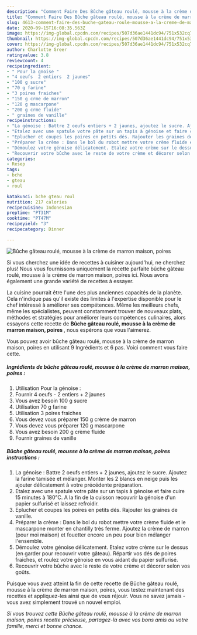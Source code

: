 ```yaml
---
description: "Comment Faire Des Bûche gâteau roulé, mousse à la crème de marron maison, poires"
title: "Comment Faire Des Bûche gâteau roulé, mousse à la crème de marron maison, poires"
slug: 4613-comment-faire-des-buche-gateau-roule-mousse-a-la-creme-de-marron-maison-poires
date: 2020-09-15T16:08:35.563Z
image: https://img-global.cpcdn.com/recipes/507d36ae1441dc94/751x532cq70/buche-gateau-roule-mousse-a-la-creme-de-marron-maison-poires-photo-principale-de-la-recette.jpg
thumbnail: https://img-global.cpcdn.com/recipes/507d36ae1441dc94/751x532cq70/buche-gateau-roule-mousse-a-la-creme-de-marron-maison-poires-photo-principale-de-la-recette.jpg
cover: https://img-global.cpcdn.com/recipes/507d36ae1441dc94/751x532cq70/buche-gateau-roule-mousse-a-la-creme-de-marron-maison-poires-photo-principale-de-la-recette.jpg
author: Charlotte Greer
ratingvalue: 3.8
reviewcount: 4
recipeingredient:
- " Pour la gnoise "
- "4 oeufs  2 entiers  2 jaunes"
- "100 g sucre"
- "70 g farine"
- "3 poires fraiches"
- "150 g crme de marron"
- "120 g mascarpone"
- "200 g crme fluide"
- " graines de vanille"
recipeinstructions:
- "La génoise : Battre 2 oeufs entiers + 2 jaunes, ajoutez le sucre. Ajoutez la farine tamisée et mélanger. Monter les 2 blancs en neige puis les ajouter délicatement à votre précédente préparation."
- "Etalez avec une spatule votre pâte sur un tapis à génoise et faire cuire 15 minutes à 180°C. A la fin de la cuisson recouvrir la génoise d&#39;un papier sulfurisé et laissez refroidir."
- "Eplucher et coupes les poires en petits dés. Rajouter les graines de vanille."
- "Préparer la crème : Dans le bol du robot mettre votre crème fluide et le mascarpone monter en chantilly très ferme. Ajoutez la crème de marron (pour moi maison) et fouetter encore un peu pour bien mélanger l&#39;ensemble."
- "Démoulez votre génoise délicatement. Etalez votre crème sur le dessus (en garder pour recouvrir votre gâteau). Répartir vos dés de poires fraiches, et roulez votre génoise en vous aidant du papier sulfurisé."
- "Recouvrir votre bûche avec le reste de votre crème et décorer selon vos goûts."
categories:
- Resep
tags:
- bche
- gteau
- roul

katakunci: bche gteau roul 
nutrition: 217 calories
recipecuisine: Indonesian
preptime: "PT31M"
cooktime: "PT47M"
recipeyield: "3"
recipecategory: Dinner

---
```



![Bûche gâteau roulé, mousse à la crème de marron maison, poires](https://img-global.cpcdn.com/recipes/507d36ae1441dc94/751x532cq70/buche-gateau-roule-mousse-a-la-creme-de-marron-maison-poires-photo-principale-de-la-recette.jpg)

Si vous cherchez une idée de recettes à cuisiner aujourd'hui, ne cherchez plus! Nous vous fournissons uniquement la recette parfaite bûche gâteau roulé, mousse à la crème de marron maison, poires ici. Nous avons également une grande variété de recettes à essayer.

La cuisine pourrait être l'une des plus anciennes capacités de la planète. Cela n'indique pas qu'il existe des limites à l'expertise disponible pour le chef intéressé à améliorer ses compétences. Même les meilleurs chefs, même les spécialistes, peuvent constamment trouver de nouveaux plats, méthodes et stratégies pour améliorer leurs compétences culinaires, alors essayons cette recette de <strong> Bûche gâteau roulé, mousse à la crème de marron maison, poires </strong>, nous espérons que vous l'aimerez.

<!--inarticleads1-->

Vous pouvez avoir bûche gâteau roulé, mousse à la crème de marron maison, poires en utilisant 9 Ingrédients et 6 pas. Voici comment vous faire cette.

##### Ingrédients de bûche gâteau roulé, mousse à la crème de marron maison, poires :

1. Utilisation  Pour la génoise :
1. Fournir 4 oeufs - 2 entiers + 2 jaunes
1. Vous avez besoin 100 g sucre
1. Utilisation 70 g farine
1. Utilisation 3 poires fraiches
1. Vous devez vous préparer 150 g crème de marron
1. Vous devez vous préparer 120 g mascarpone
1. Vous avez besoin 200 g crème fluide
1. Fournir  graines de vanille




<!--inarticleads2-->

##### Bûche gâteau roulé, mousse à la crème de marron maison, poires instructions :

1. La génoise : Battre 2 oeufs entiers + 2 jaunes, ajoutez le sucre. Ajoutez la farine tamisée et mélanger. Monter les 2 blancs en neige puis les ajouter délicatement à votre précédente préparation.
1. Etalez avec une spatule votre pâte sur un tapis à génoise et faire cuire 15 minutes à 180°C. A la fin de la cuisson recouvrir la génoise d&#39;un papier sulfurisé et laissez refroidir.
1. Eplucher et coupes les poires en petits dés. Rajouter les graines de vanille.
1. Préparer la crème : Dans le bol du robot mettre votre crème fluide et le mascarpone monter en chantilly très ferme. Ajoutez la crème de marron (pour moi maison) et fouetter encore un peu pour bien mélanger l&#39;ensemble.
1. Démoulez votre génoise délicatement. Etalez votre crème sur le dessus (en garder pour recouvrir votre gâteau). Répartir vos dés de poires fraiches, et roulez votre génoise en vous aidant du papier sulfurisé.
1. Recouvrir votre bûche avec le reste de votre crème et décorer selon vos goûts.




<!--inarticleads1-->

<p>
Puisque vous avez atteint la fin de cette recette de Bûche gâteau roulé, mousse à la crème de marron maison, poires, vous testez maintenant des recettes et appliquez-les ainsi que de vous réjouir. Vous ne savez jamais - vous avez simplement trouvé un nouvel emploi.
</p>

<p>
<i>Si vous trouvez cette Bûche gâteau roulé, mousse à la crème de marron maison, poires recette précieuse, partagez-la avec vos bons amis ou votre famille, merci et bonne chance.</i>
</p>
